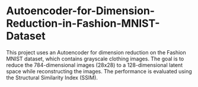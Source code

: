 # Autoencoder-for-Dimension-Reduction-in-Fashion-MNIST-Dataset
This project uses an Autoencoder for dimension reduction on the Fashion MNIST dataset, which contains grayscale clothing images. The goal is to reduce the 784-dimensional images (28x28) to a 128-dimensional latent space while reconstructing the images. The performance is evaluated using the Structural Similarity Index (SSIM).
